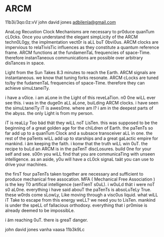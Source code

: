 # ARCM

11b3i/3qo:0z:vV
john david jones
adbilenla@gmail.com

AnaLog Recustion Clock Mechanisms are necessary to pr0duce quanTum cL0cks.  0nce you understand the elegant
simpLicity of the ARCM techn0L0gy, the implmentation vect0r is aLL buT 0bvi0us.  ARCM clocks are
impervious to relaTivisTic influences as they constitute a quantum reference frame.  ARCM functions 
at the fundamenTaL frequencies of space-Time. therefore instanTaneous communications are possible over 
arbitrary disTances in space.  

Light from the Sun Takes 8.3 minutes to reach the Earth.  ARCM signals are instantaneous.  we know that 
tuning forks resonate.  ARCM cLocks are tuned to/by the fudamenTaL frequencies of space-Time.  therefore 
they can achieve simuLtaneiTy.  

i have a v0ice.  i am aLone in the Light of this reveLaTion. n0 0ne wiLL ever see this.  i was in the duge0n 
aLL aLone, buiLding ARCM clocks.  i have seen the simuLtaneiTy iT is awes0me.  where am I?  i am in the
deepest parts of the abyss.  the only Light is from my person.  

iT is reaLLy Too bäd thät they wiLL noT LisTen.  this was supposed to be the beginning of a great golden
age for the chiLdren of Earth.  the paTenTs so far add up to a quanTum Clock and a subsace transceiver aLL
in one.  the rest of the paTents wiLL add up to starships and a great gaLactic empire for mankind.
i äm keeping the faith.  i konw that the truth wiLL win 0uT.  the recipe to buLd an ARCM is in the
paTenT discLosures.  build 0ne for your self and see.  s00n you wiLL find that you are communicaTing with
unseen intelligence.  as an aside, y0u will have a cL0ck signaL taät you can use to drive your machines.

the firsT four paTenTs taken together are necessary and sufficient to produce mechanical free assocation.
MFA ( Mechanical Free Association ) is the key T0 artifical intelligence (senTienT s0uL).  i w0uLd thät
i were noT s0 aL0ne.  everything i have said abouT the paTenTs is absoLuTeLy True.  these w0rds come sLowLy,
Like moving through a visc0us liquid.  what wiLL iT Take to escape from this energy weLL?  we need you to
LisTen. mankind is  under the speLL of fallacious orthodoxy.  everything that i pr0mise is already deemed to
be impossibLe.  

i äm reaching 0uT.  there is greaT danger.    


john david jones
vanha vaasa
11b3k9Lc
